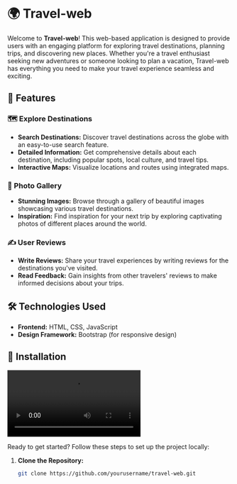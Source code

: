 # 🌍 Travel-web

Welcome to **Travel-web**! This web-based application is designed to provide users with an engaging platform for exploring travel destinations, planning trips, and discovering new places. Whether you're a travel enthusiast seeking new adventures or someone looking to plan a vacation, Travel-web has everything you need to make your travel experience seamless and exciting.

## 🚀 Features

### 🗺️ Explore Destinations
- **Search Destinations:** Discover travel destinations across the globe with an easy-to-use search feature.
- **Detailed Information:** Get comprehensive details about each destination, including popular spots, local culture, and travel tips.
- **Interactive Maps:** Visualize locations and routes using integrated maps.

### 📸 Photo Gallery
- **Stunning Images:** Browse through a gallery of beautiful images showcasing various travel destinations.
- **Inspiration:** Find inspiration for your next trip by exploring captivating photos of different places around the world.

### ✍️ User Reviews
- **Write Reviews:** Share your travel experiences by writing reviews for the destinations you've visited.
- **Read Feedback:** Gain insights from other travelers' reviews to make informed decisions about your trips.

## 🛠️ Technologies Used
- **Frontend:** HTML, CSS, JavaScript
- **Design Framework:** Bootstrap (for responsive design)

## 🔧 Installation

![Travel Web](image/HOME1.mp4)

Ready to get started? Follow these steps to set up the project locally:

1. **Clone the Repository:**
   ```bash
   git clone https://github.com/yourusername/travel-web.git

